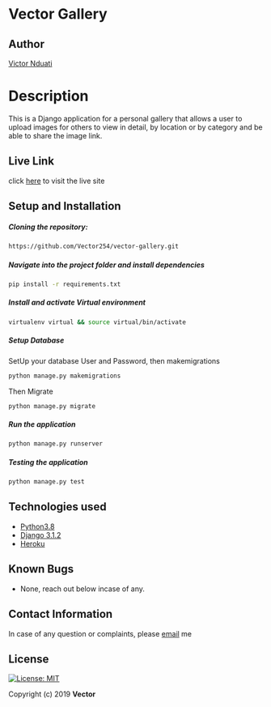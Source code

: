 # Vector Gallery  
## Author  
  
[Victor Nduati](https://github.com/Vector254)  
  
# Description  
This is a Django application for a personal gallery that allows a user to upload images for others to view in detail, by location or by category and be able to share the image link.
  
##  Live Link  
click [here](https://vector-gallery.herokuapp.com/)  to visit the live site
    

  
## Setup and Installation  
   
##### Cloning the repository:  
 ```bash
 https://github.com/Vector254/vector-gallery.git 
```
##### Navigate into the project folder and install dependencies  
 ```bash 
 pip install -r requirements.txt 
```
##### Install and activate Virtual environment
 ```bash 
 virtualenv virtual && source virtual/bin/activate  
```  

 ##### Setup Database  
  SetUp your database User and Password, then makemigrations 
 ```bash 
 python manage.py makemigrations 
 ``` 
 Then Migrate  
 ```bash 
 python manage.py migrate 
```
##### Run the application  
 ```bash 
 python manage.py runserver 
``` 

##### Testing the application  
 ```bash 
 python manage.py test 
```
 
  
  
## Technologies used  
  
* [Python3.8](https://www.python.org/)  
* [Django 3.1.2](https://www.djangoproject.com/download/)  
* [Heroku](https://heroku.com)  
  
  
## Known Bugs  
* None, reach out below incase of any.
  
## Contact Information   
In case of any question or complaints, please [email](ochrist7@gmail.com) me
  
## License 

[![License: MIT](https://img.shields.io/badge/License-MIT-yellow.svg)](https://opensource.org/licenses/MIT)
 
 Copyright (c) 2019 **Vector**